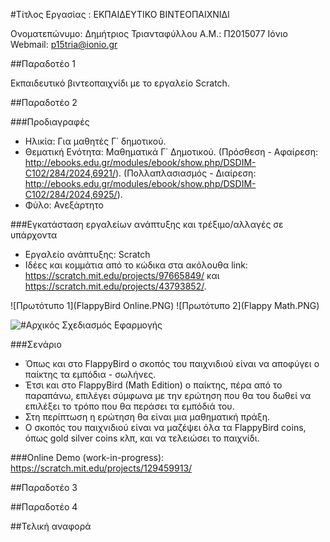 ﻿#Τίτλος Εργασίας : ΕΚΠΑΙΔΕΥΤΙΚΟ ΒΙΝΤΕΟΠΑΙΧΝΙΔΙ

Ονοματεπώνυμο: Δημήτριος Τριανταφύλλου
Α.Μ.: Π2015077
Ιόνιο Webmail: p15tria@ionio.gr

##Παραδοτέο 1

Εκπαιδευτικό βιντεοπαιχνίδι με το εργαλείο Scratch.

##Παραδοτέο 2

###Προδιαγραφές

* Ηλικία: Για μαθητές Γ΄ δημοτικού.
* Θεματική Ενότητα: Μαθηματικά Γ΄ Δημοτικού.
  (Πρόσθεση - Αφαίρεση: http://ebooks.edu.gr/modules/ebook/show.php/DSDIM-C102/284/2024,6921/).
  (Πολλαπλασιασμός - Διαίρεση: http://ebooks.edu.gr/modules/ebook/show.php/DSDIM-C102/284/2024,6925/).
* Φύλο: Ανεξάρτητο

###Εγκατάσταση εργαλείων ανάπτυξης και τρέξιμο/αλλαγές σε υπάρχοντα

*	Εργαλείο ανάπτυξης: Scratch
* Ιδέες και κομμάτια από το κώδικα στα ακόλουθα link: https://scratch.mit.edu/projects/97665849/ και                https://scratch.mit.edu/projects/43793852/.


![Πρωτότυπο 1](FlappyBird Online.PNG)
![Πρωτότυπο 2](Flappy Math.PNG)

![#Αρχικός Σχεδιασμός Εφαρμογής](FlappyBird (Math Edition))

###Σενάριο

* Όπως και στο FlappyBird ο σκοπός του παιχνιδιού είναι να αποφύγει ο παίκτης τα εμπόδια - σωλήνες.
* Έτσι και στο FlappyBird (Math Edition) ο παίκτης, πέρα από το παραπάνω, επιλέγει σύμφωνα με την ερώτηση 
  που θα του δωθεί να επιλέξει το τρόπο που θα περάσει τα εμπόδιά του.
 * Στη περίπτωση η ερώτηση θα είναι μια μαθηματική πράξη.
* Ο σκοπός του παιχνιδιού είναι να μαζέψει όλα τα FlappyBird coins, όπως gold silver coins κλπ, και να τελειώσει το παιχνίδι.


###Online Demo (work-in-progress): https://scratch.mit.edu/projects/129459913/



##Παραδοτέο 3


##Παραδοτέο 4


##Τελική αναφορά

